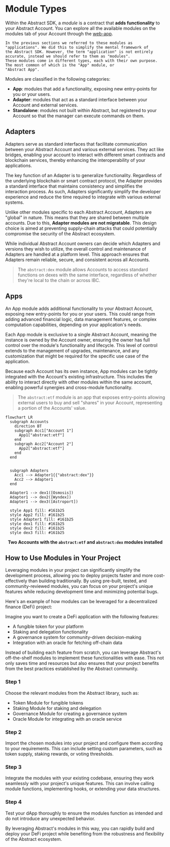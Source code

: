 # Module Types

Within the Abstract SDK, a _module_ is a contract that **adds functionality** to your Abstract Account. You can explore
all the available modules on the modules tab of your Account through the [web-app](https://app.abstract.money/).

```admonish info
In the previous sections we referred to these modules as "applications". We did this to simplify the mental framework of 
the Abstract SDK. However, the term "application" is not entirely accurate, instead we should refer to them as "modules". 
These modules come in different types, each with their own purpose. The most common of which is the "App" module, or 
"Abstract App".
```

Modules are classified in the following categories:

- **App**: modules that add a functionality, exposing new entry-points for you or your users.
- **Adapter**: modules that act as a standard interface between your Account and external services.
- **Standalone**: modules not built within Abstract, but registered to your Account so that the manager can execute
  commands on them.

## Adapters

Adapters serve as standard interfaces that facilitate communication between your Abstract Account and various external
services. They act like bridges, enabling your account to interact with different smart contracts and blockchain
services, thereby enhancing the interoperability of your applications.

The key function of an Adapter is to generalize functionality. Regardless of the underlying blockchain or smart contract
protocol, the Adapter provides a standard interface that maintains consistency and simplifies the interaction process.
As such, Adapters significantly simplify the developer experience and reduce the time required to integrate with various
external systems.

Unlike other modules specific to each Abstract Account, Adapters are "global" in nature. This means that they are shared
between multiple accounts. Due to this, **Adapter modules are not migratable**. This design choice is aimed at
preventing supply-chain attacks that could potentially compromise the security of the Abstract ecosystem.

While individual Abstract Account owners can decide which Adapters and versions they wish to utilize, the overall
control and maintenance of Adapters are handled at a platform level. This approach ensures that Adapters remain
reliable, secure, and consistent across all Accounts.

> The `abstract:dex` module allows Accounts to access standard functions on dexes with the same interface, regardless of
> whether they're local to the chain or across IBC.

## Apps

An App module adds additional functionality to your Abstract Account, exposing new entry-points for you or your users.
This could range from adding advanced financial logic, data management features, or complex computation capabilities,
depending on your application's needs.

Each App module is exclusive to a single Abstract Account, meaning the instance is owned by the Account owner, ensuring
the owner has full control over the module's functionality and lifecycle. This level of control extends to the
management of upgrades, maintenance, and any customization that might be required for the specific use case of the
application.

Because each Account has its own instance, App modules can be tightly integrated with the Account's existing
infrastructure. This includes the ability to interact directly with other modules within the same account, enabling
powerful synergies and cross-module functionality.

> The `abstract:etf` module is an app that exposes entry-points allowing external users to buy and sell "shares" in your
> Account, representing a portion of the Accounts' value.

```mermaid
flowchart LR
  subgraph Accounts
    direction BT
    subgraph Acc1["Account 1"]
      App1["abstract:etf"]
    end
    subgraph Acc2["Account 2"]
      App2["abstract:etf"]
    end
  end


  subgraph Adapters
    Acc1 --> Adapter1{{"abstract:dex"}}
    Acc2 --> Adapter1
  end

  Adapter1 --> dex1([Osmosis])
  Adapter1 --> dex2([Wyndex])
  Adapter1 --> dex3([Astroport])

  style App1 fill: #161b25
  style App2 fill: #161b25
  style Adapter1 fill: #161b25
  style dex1 fill: #161b25
  style dex2 fill: #161b25
  style dex3 fill: #161b25
```
<figcaption align = "center"><b>Two Accounts with the <code>abstract:etf</code> and <code>abstract:dex</code> modules installed</b></figcaption>

## How to Use Modules in Your Project

Leveraging modules in your project can significantly simplify the development process, allowing you to deploy projects
faster and more cost-effectively than building traditionally. By using pre-built, tested, and community-reviewed
modules, you can focus on your project's unique features while reducing development time and minimizing potential bugs.

Here's an example of how modules can be leveraged for a decentralized finance (DeFi) project:

Imagine you want to create a DeFi application with the following features:

- A fungible token for your platform
- Staking and delegation functionality
- A governance system for community-driven decision-making
- Integration with an oracle for fetching off-chain data

Instead of building each feature from scratch, you can leverage Abstract's off-the-shelf modules to implement these
functionalities with ease. This not only saves time and resources but also ensures that your project benefits from the
best practices established by the Abstract community.

### Step 1

Choose the relevant modules from the Abstract library, such as:
- Token Module for fungible tokens
- Staking Module for staking and delegation
- Governance Module for creating a governance system
- Oracle Module for integrating with an oracle service

### Step 2

Import the chosen modules into your project and configure them according to your requirements. This can
include setting custom parameters, such as token supply, staking rewards, or voting thresholds.

### Step 3 

Integrate the modules with your existing codebase, ensuring they work seamlessly with your project's unique
features. This can involve calling module functions, implementing hooks, or extending your data structures.

### Step 4 

Test your dApp thoroughly to ensure the modules function as intended and do not introduce any unexpected
behavior.

By leveraging Abstract's modules in this way, you can rapidly build and deploy your DeFi project while benefiting from
the robustness and flexibility of the Abstract ecosystem.
